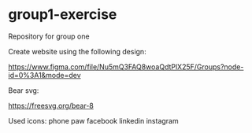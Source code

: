 # group1-exercise
Repository for group one

Create website using the following design:

https://www.figma.com/file/Nu5mQ3FAQ8woaQdtPlX25F/Groups?node-id=0%3A1&mode=dev

Bear svg:

https://freesvg.org/bear-8

Used icons:
phone
paw
facebook
linkedin
instagram
